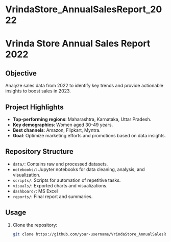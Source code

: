 # VrindaStore_AnnualSalesReport_2022
# Vrinda Store Annual Sales Report 2022

## Objective
Analyze sales data from 2022 to identify key trends and provide actionable insights to boost sales in 2023.

## Project Highlights
- **Top-performing regions**: Maharashtra, Karnataka, Uttar Pradesh.
- **Key demographics**: Women aged 30-49 years.
- **Best channels**: Amazon, Flipkart, Myntra.
- **Goal**: Optimize marketing efforts and promotions based on data insights.

## Repository Structure
- `data/`: Contains raw and processed datasets.
- `notebooks/`: Jupyter notebooks for data cleaning, analysis, and visualization.
- `scripts/`: Scripts for automation of repetitive tasks.
- `visuals/`: Exported charts and visualizations.
- `dashboard/`: MS Excel
- `reports/`: Final report and summaries.

## Usage
1. Clone the repository:
   ```bash
   git clone https://github.com/your-username/VrindaStore_AnnualSalesReport_2022.git
